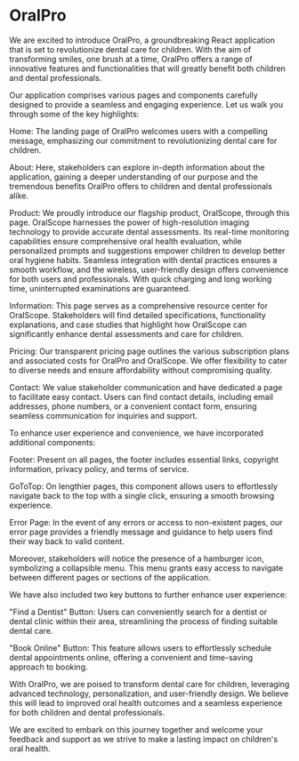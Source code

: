 # OralPro

We are excited to introduce OralPro, a groundbreaking React application that is set to revolutionize dental care for children. With the aim of transforming smiles, one brush at a time, OralPro offers a range of innovative features and functionalities that will greatly benefit both children and dental professionals.

Our application comprises various pages and components carefully designed to provide a seamless and engaging experience. Let us walk you through some of the key highlights:

Home: The landing page of OralPro welcomes users with a compelling message, emphasizing our commitment to revolutionizing dental care for children.

About: Here, stakeholders can explore in-depth information about the application, gaining a deeper understanding of our purpose and the tremendous benefits OralPro offers to children and dental professionals alike.

Product: We proudly introduce our flagship product, OralScope, through this page. OralScope harnesses the power of high-resolution imaging technology to provide accurate dental assessments. Its real-time monitoring capabilities ensure comprehensive oral health evaluation, while personalized prompts and suggestions empower children to develop better oral hygiene habits. Seamless integration with dental practices ensures a smooth workflow, and the wireless, user-friendly design offers convenience for both users and professionals. With quick charging and long working time, uninterrupted examinations are guaranteed.

Information: This page serves as a comprehensive resource center for OralScope. Stakeholders will find detailed specifications, functionality explanations, and case studies that highlight how OralScope can significantly enhance dental assessments and care for children.

Pricing: Our transparent pricing page outlines the various subscription plans and associated costs for OralPro and OralScope. We offer flexibility to cater to diverse needs and ensure affordability without compromising quality.

Contact: We value stakeholder communication and have dedicated a page to facilitate easy contact. Users can find contact details, including email addresses, phone numbers, or a convenient contact form, ensuring seamless communication for inquiries and support.

To enhance user experience and convenience, we have incorporated additional components:

Footer: Present on all pages, the footer includes essential links, copyright information, privacy policy, and terms of service.

GoToTop: On lengthier pages, this component allows users to effortlessly navigate back to the top with a single click, ensuring a smooth browsing experience.

Error Page: In the event of any errors or access to non-existent pages, our error page provides a friendly message and guidance to help users find their way back to valid content.

Moreover, stakeholders will notice the presence of a hamburger icon, symbolizing a collapsible menu. This menu grants easy access to navigate between different pages or sections of the application.

We have also included two key buttons to further enhance user experience:

"Find a Dentist" Button: Users can conveniently search for a dentist or dental clinic within their area, streamlining the process of finding suitable dental care.

"Book Online" Button: This feature allows users to effortlessly schedule dental appointments online, offering a convenient and time-saving approach to booking.

With OralPro, we are poised to transform dental care for children, leveraging advanced technology, personalization, and user-friendly design. We believe this will lead to improved oral health outcomes and a seamless experience for both children and dental professionals.

We are excited to embark on this journey together and welcome your feedback and support as we strive to make a lasting impact on children's oral health.
